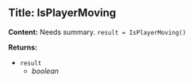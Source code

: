 ## Title: IsPlayerMoving

**Content:**
Needs summary.
`result = IsPlayerMoving()`

**Returns:**
- `result`
  - *boolean*
